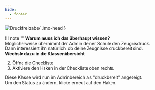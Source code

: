 ```yaml
---
hide:
  - footer
---
```


![Druckfreigabe](../../img/02_Schritt_für_Schritt/druckfreigabe.png){ .img-head }
<br><br>
!!! note ""
    **Warum muss ich das überhaupt wissen?**<br>
    Möglicherweise übernimmt der Admin deiner Schule den Zeugnisdruck. Dann interessiert ihn natürlich, ob deine Zeugnisse druckbereit sind. 
<br>
**Wechsle dazu in die Klassenübersicht**

2. Öffne die Checkliste
3. Aktiviere den Haken in der Checkliste oben rechts.

Diese Klasse wird nun im Adminbereich als "druckbereit" angezeigt.<br>
Um den Status zu ändern, klicke erneut auf den Haken.
